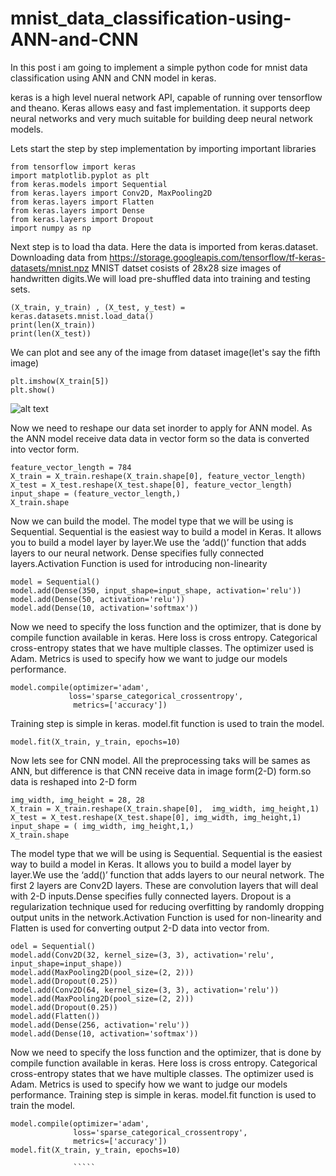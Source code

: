 # mnist_data_classification-using-ANN-and-CNN

In this post i am going to implement a simple python code for mnist data classification using ANN and CNN model in keras.

keras is a high level nueral network API, capable of running over tensorflow and theano. Keras allows easy and fast implementation. it supports deep neural networks and very much suitable for building deep neural network models.
 
 Lets start the step by step implementation by importing important libraries
 ```import tensorflow as tf
from tensorflow import keras
import matplotlib.pyplot as plt
from keras.models import Sequential
from keras.layers import Conv2D, MaxPooling2D
from keras.layers import Flatten
from keras.layers import Dense
from keras.layers import Dropout
import numpy as np
 `````
     
Next step is to load tha data. Here the data is imported from keras.dataset. Downloading data from https://storage.googleapis.com/tensorflow/tf-keras-datasets/mnist.npz
MNIST datset cosists of 28x28 size images of handwritten digits.We will load pre-shuffled data into training and testing sets.

```
(X_train, y_train) , (X_test, y_test) = keras.datasets.mnist.load_data()
print(len(X_train))
print(len(X_test))
````


We can plot and see any of the image from dataset image(let's say the fifth image)
```
plt.imshow(X_train[5])
plt.show()
````
![alt text](http://url/to/5.png)


Now we need to reshape our data set inorder to apply for ANN model. As the ANN model receive data data in vector form so the data is converted into vector form.
```
feature_vector_length = 784
X_train = X_train.reshape(X_train.shape[0], feature_vector_length)
X_test = X_test.reshape(X_test.shape[0], feature_vector_length)
input_shape = (feature_vector_length,)
X_train.shape

`````

Now we can build the model. The model type that we will be using is Sequential. Sequential is the easiest way to build a model in Keras. It allows you to build a model layer by layer.We use the ‘add()’ function that adds layers to our neural network. Dense specifies fully connected layers.Activation Function is used for introducing non-linearity

```
model = Sequential()
model.add(Dense(350, input_shape=input_shape, activation='relu'))
model.add(Dense(50, activation='relu'))
model.add(Dense(10, activation='softmax'))

`````


Now we need to specify the loss function and the optimizer, that is done by compile function available in keras. Here loss is cross entropy. Categorical cross-entropy states that we have multiple classes. The optimizer used is Adam. Metrics is used to specify how we want to judge our models performance. 

```
model.compile(optimizer='adam',
             loss='sparse_categorical_crossentropy',
              metrics=['accuracy'])

`````



Training step is simple in keras. model.fit function is used to train the model.

```
model.fit(X_train, y_train, epochs=10)

`````

Now lets see for CNN model. All the preprocessing taks will be sames as ANN, but difference is that CNN receive data in image form(2-D) form.so data is reshaped into 2-D form
```
img_width, img_height = 28, 28
X_train = X_train.reshape(X_train.shape[0],  img_width, img_height,1)
X_test = X_test.reshape(X_test.shape[0], img_width, img_height,1)
input_shape = ( img_width, img_height,1,)
X_train.shape

````
The model type that we will be using is Sequential. Sequential is the easiest way to build a model in Keras. It allows you to build a model layer by layer.We use the ‘add()’ function that adds layers to our neural network. The first 2 layers are Conv2D layers. These are convolution layers that will deal with 2-D inputs.Dense specifies fully connected layers. Dropout is a regularization technique used for reducing overfitting by randomly dropping output units in the network.Activation Function is used for  non-linearity and Flatten is used for converting output 2-D data into vector from.

```
odel = Sequential()
model.add(Conv2D(32, kernel_size=(3, 3), activation='relu', input_shape=input_shape))
model.add(MaxPooling2D(pool_size=(2, 2)))
model.add(Dropout(0.25))
model.add(Conv2D(64, kernel_size=(3, 3), activation='relu'))
model.add(MaxPooling2D(pool_size=(2, 2)))
model.add(Dropout(0.25))
model.add(Flatten())
model.add(Dense(256, activation='relu'))
model.add(Dense(10, activation='softmax'))

````

Now we need to specify the loss function and the optimizer, that is done by compile function available in keras. Here loss is cross entropy. Categorical cross-entropy states that we have multiple classes. The optimizer used is Adam. Metrics is used to specify how we want to judge our models performance. Training step is simple in keras. model.fit function is used to train the model. 

```
model.compile(optimizer='adam',
              loss='sparse_categorical_crossentropy',
              metrics=['accuracy'])
model.fit(X_train, y_train, epochs=10)
              
              `````
              
              
              
              
              
              
              
             
              
              
          
              
              







              















 
 
 
 

 
 
